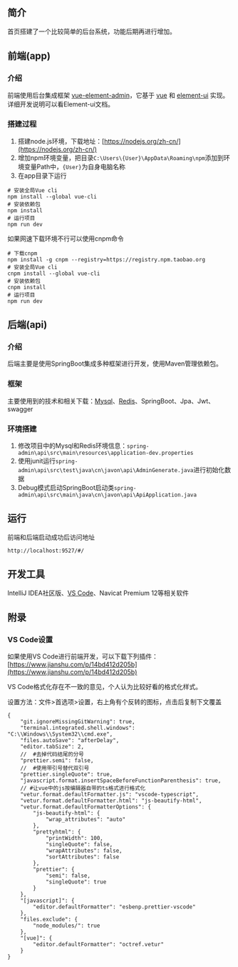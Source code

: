 ## 简介
首页搭建了一个比较简单的后台系统，功能后期再进行增加。

## 前端(app)
### 介绍
前端使用后台集成框架 [vue-element-admin](https://panjiachen.github.io/vue-element-admin-site/zh/)，它基于 [vue](https://cn.vuejs.org/) 和 [element-ui](https://element.eleme.cn/#/zh-CN/) 实现。详细开发说明可以看Element-ui文档。

### 搭建过程
1. 搭建node.js环境，下载地址：[https://nodejs.org/zh-cn/](https://nodejs.org/zh-cn/) 
2. 增加npm环境变量，把目录`C:\Users\{User}\AppData\Roaming\npm`添加到环境变量Path中，`{User}`为自身电脑名称
3. 在app目录下运行
```
# 安装全局Vue cli
npm install --global vue-cli
# 安装依赖包
npm install
# 运行项目
npm run dev
```
如果网速下载环境不行可以使用cnpm命令
```
# 下载cnpm
npm install -g cnpm --registry=https://registry.npm.taobao.org
# 安装全局Vue cli
cnpm install --global vue-cli
# 安装依赖包
cnpm install
# 运行项目
npm run dev
```

## 后端(api)
### 介绍
后端主要是使用SpringBoot集成多种框架进行开发，使用Maven管理依赖包。

### 框架
主要使用到的技术和相关下载：[Mysql](https://dev.mysql.com/downloads/mysql/5.7.html)、[Redis](https://github.com/microsoftarchive/redis/releases/tag/win-3.2.100)、SpringBoot、Jpa、Jwt、swagger

### 环境搭建
1. 修改项目中的Mysql和Redis环境信息：`spring-admin\api\src\main\resources\application-dev.properties`
2. 使用junit运行`spring-admin\api\src\test\java\cn\javon\api\AdminGenerate.java`进行初始化数据
3. Debug模式启动SpringBoot启动类`spring-admin\api\src\main\java\cn\javon\api\ApiApplication.java`

## 运行
前端和后端启动成功后访问地址
```
http://localhost:9527/#/
```

## 开发工具
IntelliJ IDEA社区版、[VS Code](https://code.visualstudio.com/)、Navicat Premium 12等相关软件

## 附录
### VS Code设置
如果使用VS Code进行前端开发，可以下载下列插件：[https://www.jianshu.com/p/14bd412d205b](https://www.jianshu.com/p/14bd412d205b)

VS Code格式化存在不一致的意见，个人认为比较好看的格式化样式。

设置方法：文件>首选项>设置，右上角有个反转的图标，点击后复制下文覆盖
```
{
    "git.ignoreMissingGitWarning": true,
    "terminal.integrated.shell.windows": "C:\\Windows\\System32\\cmd.exe",
    "files.autoSave": "afterDelay",
    "editor.tabSize": 2,
    //  #去掉代码结尾的分号
    "prettier.semi": false,
    //  #使用带引号替代双引号
    "prettier.singleQuote": true,
    "javascript.format.insertSpaceBeforeFunctionParenthesis": true,
    // #让vue中的js按编辑器自带的ts格式进行格式化 
    "vetur.format.defaultFormatter.js": "vscode-typescript",
    "vetur.format.defaultFormatter.html": "js-beautify-html",
    "vetur.format.defaultFormatterOptions": {
        "js-beautify-html": {
            "wrap_attributes": "auto"
        },
        "prettyhtml": {
            "printWidth": 100,
            "singleQuote": false,
            "wrapAttributes": false,
            "sortAttributes": false
        },
        "prettier": {
            "semi": false,
            "singleQuote": true
        }
    },
    "[javascript]": {
        "editor.defaultFormatter": "esbenp.prettier-vscode"
    },
    "files.exclude": {
        "node_modules/": true
    },
    "[vue]": {
        "editor.defaultFormatter": "octref.vetur"
    }
}
```
